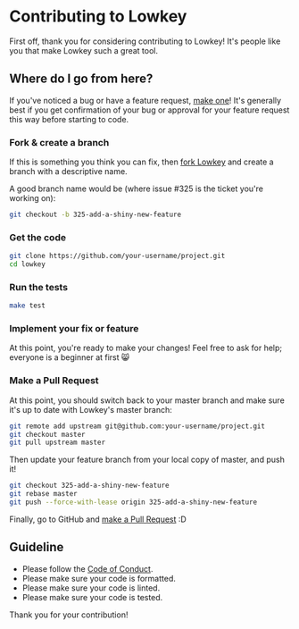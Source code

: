 # Contributing to Lowkey

First off, thank you for considering contributing to Lowkey! It's people like you that make Lowkey such a great tool.

## Where do I go from here?

If you've noticed a bug or have a feature request, [make one](https://github.com/your-username/lowkey/issues/new)!
It's generally best if you get confirmation of your bug or approval for your feature request this way before starting to code.

### Fork & create a branch

If this is something you think you can fix, then [fork Lowkey](https://github.com/your-username/lowkey/fork)
and create a branch with a descriptive name.

A good branch name would be (where issue #325 is the ticket you're working on):

```bash
git checkout -b 325-add-a-shiny-new-feature
```

### Get the code

```bash
git clone https://github.com/your-username/project.git
cd lowkey
```

### Run the tests

```bash
make test
```

### Implement your fix or feature

At this point, you're ready to make your changes! Feel free to ask for help; everyone is a beginner at first :smile_cat:

### Make a Pull Request

At this point, you should switch back to your master branch and make sure it's up to date with Lowkey's master branch:

```bash
git remote add upstream git@github.com:your-username/project.git
git checkout master
git pull upstream master
```

Then update your feature branch from your local copy of master, and push it!

```bash
git checkout 325-add-a-shiny-new-feature
git rebase master
git push --force-with-lease origin 325-add-a-shiny-new-feature
```

Finally, go to GitHub and [make a Pull Request](https://github.com/your-username/lowkey/compare/master...325-add-a-shiny-new-feature)
:D

## Guideline

*   Please follow the [Code of Conduct](docs/CODE_OF_CONDUCT.md).
*   Please make sure your code is formatted.
*   Please make sure your code is linted.
*   Please make sure your code is tested.

Thank you for your contribution!
